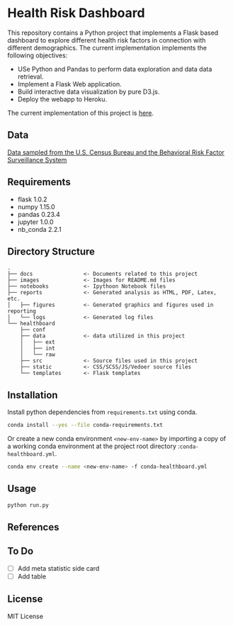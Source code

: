 
# Health Risk Dashboard

<p>This repository contains a Python project that implements a Flask based dashboard to explore different health risk factors in connection with different demographics.
The current implementation implements the following objectives:</p>

- USe Python and Pandas to perform data exploration and data data retrieval.
- Implement a Flask Web application.
- Build interactive data visualization by pure D3.js.
- Deploy the webapp to Heroku.

The current implementation of this project is [here](https://healthboard-heroku.herokuapp.com/).

## Data
[Data sampled from the U.S. Census Bureau and the Behavioral Risk Factor Surveillance System](https://github.com/aidinhass/healthboard/blob/master/healthboard/data/raw/data.csv)

## Requirements
- flask         1.0.2
- numpy         1.15.0
- pandas        0.23.4
- jupyter       1.0.0
- nb_conda      2.2.1

## Directory Structure
```
.
├── docs                <- Documents related to this project
├── images              <- Images for README.md files
├── notebooks           <- Ipythoon Notebook files
├── reports             <- Generated analysis as HTML, PDF, Latex, etc.
│   ├── figures         <- Generated graphics and figures used in reporting
│   └── logs            <- Generated log files  
└── healthboard
    ├── conf
    ├── data            <- data utilized in this project
    │   ├── ext
    │   ├── int
    │   └── raw
    ├── src             <- Source files used in this project
    ├── static          <- CSS/SCSS/JS/Vedoer source files
    └── templates       <- Flask templates 
```
## Installation
Install python dependencies from  `requirements.txt` using conda.
```bash
conda install --yes --file conda-requirements.txt
```

Or create a new conda environment `<new-env-name>` by importing a copy of a working conda environment at the project root directory :`conda-healthboard.yml`.
```bash
conda env create --name <new-env-name> -f conda-healthboard.yml
```
## Usage
```bash
python run.py
```
## References

## To Do
- [ ] Add meta statistic side card
- [ ] Add table

## License
MIT License

